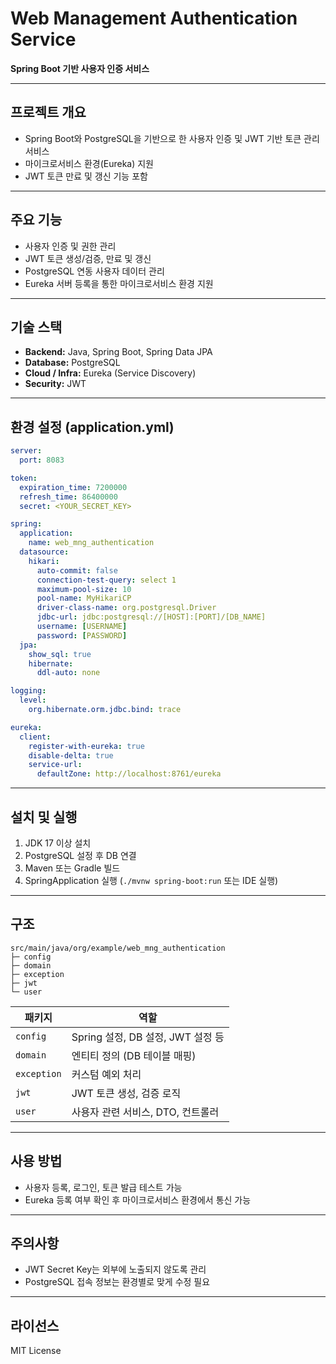 # Web Management Authentication Service

**Spring Boot 기반 사용자 인증 서비스**

---

## 프로젝트 개요
- Spring Boot와 PostgreSQL을 기반으로 한 사용자 인증 및 JWT 기반 토큰 관리 서비스
- 마이크로서비스 환경(Eureka) 지원
- JWT 토큰 만료 및 갱신 기능 포함

---

## 주요 기능
- 사용자 인증 및 권한 관리
- JWT 토큰 생성/검증, 만료 및 갱신
- PostgreSQL 연동 사용자 데이터 관리
- Eureka 서버 등록을 통한 마이크로서비스 환경 지원

---

## 기술 스택
- **Backend:** Java, Spring Boot, Spring Data JPA
- **Database:** PostgreSQL
- **Cloud / Infra:** Eureka (Service Discovery)
- **Security:** JWT

---

## 환경 설정 (application.yml)
```yaml
server:
  port: 8083

token:
  expiration_time: 7200000
  refresh_time: 86400000
  secret: <YOUR_SECRET_KEY>

spring:
  application:
    name: web_mng_authentication
  datasource:
    hikari:
      auto-commit: false
      connection-test-query: select 1
      maximum-pool-size: 10
      pool-name: MyHikariCP
      driver-class-name: org.postgresql.Driver
      jdbc-url: jdbc:postgresql://[HOST]:[PORT]/[DB_NAME]
      username: [USERNAME]
      password: [PASSWORD]
  jpa:
    show_sql: true
    hibernate:
      ddl-auto: none

logging:
  level:
    org.hibernate.orm.jdbc.bind: trace

eureka:
  client:
    register-with-eureka: true
    disable-delta: true
    service-url:
      defaultZone: http://localhost:8761/eureka
````

---

## 설치 및 실행

1. JDK 17 이상 설치
2. PostgreSQL 설정 후 DB 연결
3. Maven 또는 Gradle 빌드
4. SpringApplication 실행 (`./mvnw spring-boot:run` 또는 IDE 실행)

---

## 구조 

```
src/main/java/org/example/web_mng_authentication
├─ config
├─ domain
├─ exception
├─ jwt
└─ user
```

| 패키지         | 역할                         |
| ----------- | -------------------------- |
| `config`    | Spring 설정, DB 설정, JWT 설정 등 |
| `domain`    | 엔티티 정의 (DB 테이블 매핑)         |
| `exception` | 커스텀 예외 처리                  |
| `jwt`       | JWT 토큰 생성, 검증 로직           |
| `user`      | 사용자 관련 서비스, DTO, 컨트롤러      |


---

## 사용 방법

* 사용자 등록, 로그인, 토큰 발급 테스트 가능
* Eureka 등록 여부 확인 후 마이크로서비스 환경에서 통신 가능

---

## 주의사항

* JWT Secret Key는 외부에 노출되지 않도록 관리
* PostgreSQL 접속 정보는 환경별로 맞게 수정 필요

---

## 라이선스

MIT License
